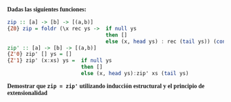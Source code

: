 <font face="LaTeX">

<strong>Dadas las siguientes funciones:</strong>

```haskell
zip :: [a] -> [b] -> [(a,b)]
{Z0} zip = foldr (\x rec ys ->  if null ys
                                then []
                                else (x, head ys) : rec (tail ys)) (const [])
zip' :: [a] -> [b] -> [(a,b)]
{Z'0} zip' [] ys = []
{Z'1} zip' (x:xs) ys =  if null ys             
                        then [] 
                        else (x, head ys):zip' xs (tail ys)
```
<strong> Demostrar que `zip = zip'` utilizando inducción estructural y el principio de extensionalidad</strong>



</font>